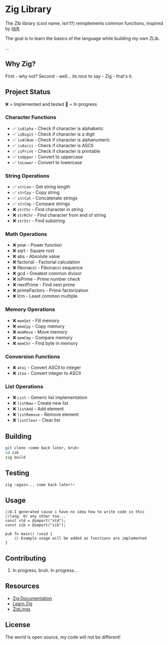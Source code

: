 # Zig Library

The Zib library (cool name, isn't?) reimplements common functions, inspired by [libft](https://github.com/MarkosComK/42-Libft).

The goal is to learn the basics of the language while building my own ZLib.

...

## Why Zig?
First - why not?
Second - well... its nice to say - Zig - that's it.

## Project Status

❌ = Implemented and tested
🚧 = In progress

### Character Functions
- ✅ `isAlpha` - Check if character is alphabetic
- ✅ `isDigit` - Check if character is a digit
- ✅ `isAlNum` - Check if character is alphanumeric
- ✅ `isAscii` - Check if character is ASCII
- ✅ `isPrint` - Check if character is printable
- ✅ `toUpper` - Convert to uppercase
- ✅ `toLower` - Convert to lowercase

### String Operations
- ✅ `strLen` - Get string length
- ✅ `strCpy` - Copy string
- ✅ `strCat` - Concatenate strings
- ✅ `strCmp` - Compare strings
- ❌ `strChr` - Find character in string
- ❌ `strRChr` - Find character from end of string
- ❌ `strStr` - Find substring

### Math Operations
- ❌ pow - Power function
- ❌ sqrt - Square root
- ❌ abs - Absolute value
- ❌ factorial - Factorial calculation
- ❌ fibonacci - Fibonacci sequence
- ❌ gcd - Greatest common divisor
- ❌ isPrime - Prime number check
- ❌ nextPrime - Find next prime
- ❌ primeFactors - Prime factorization
- ❌ lcm - Least common multiple

### Memory Operations
- ❌ `memSet` - Fill memory
- ❌ `memCpy` - Copy memory
- ❌ `memMove` - Move memory
- ❌ `memCmp` - Compare memory
- ❌ `memChr` - Find byte in memory

### Conversion Functions
- ❌ `atoi` - Convert ASCII to integer
- ❌ `itoa` - Convert integer to ASCII

### List Operations
- ❌ `List` - Generic list implementation
- ❌ `listNew` - Create new list
- ❌ `listAdd` - Add element
- ❌ `listRemove` - Remove element
- ❌ `listClear` - Clear list

## Building

```bash
git clone <come back later, bruh>
cd zib
zig build
```

## Testing

```bash
zig <again... come back later!>
```

## Usage

```zig
//A.I generated cause i have no idea how to write code in this
//lang. Or any other too...
const std = @import("std");
const zib = @import("zib");

pub fn main() !void {
    // Example usage will be added as functions are implemented
}
```

## Contributing

1. In progress, bruh. In progress...

## Resources

- [Zig Documentation](https://ziglang.org/documentation/master/)
- [Learn Zig](https://ziglang.org/learn/)
- [ZigLings](https://codeberg.org/ziglings/exercises/)

## License

The world is open source, my code will not be different!
